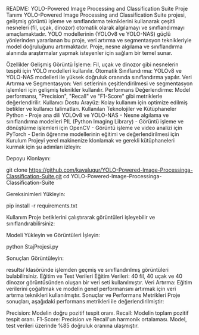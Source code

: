 README: YOLO-Powered Image Processing and Classification Suite
Proje Tanımı
YOLO-Powered Image Processing and Classification Suite projesi, gelişmiş görüntü işleme ve sınıflandırma tekniklerini kullanarak çeşitli nesneleri (fil, uçak, dinozor) otomatik olarak algılamayı ve sınıflandırmayı amaçlamaktadır. YOLO modellerinin (YOLOv8 ve YOLO-NAS) güçlü yönlerinden yararlanan bu proje, veri artırma ve segmentasyon teknikleriyle model doğruluğunu artırmaktadır. Proje, nesne algılama ve sınıflandırma alanında araştırmalar yapmak isteyenler için sağlam bir temel sunar.


Özellikler
Gelişmiş Görüntü İşleme: Fil, uçak ve dinozor gibi nesnelerin tespiti için YOLO modelleri kullanılır.
Otomatik Sınıflandırma: YOLOv8 ve YOLO-NAS modelleri ile yüksek doğruluk oranında sınıflandırma yapılır.
Veri Artırma ve Segmentasyon: Veri setlerinin çeşitlendirilmesi ve segmentasyon işlemleri için gelişmiş teknikler kullanılır.
Performans Değerlendirme: Model performansı, "Precision", "Recall" ve "F1-Score" gibi metriklerle değerlendirilir.
Kullanıcı Dostu Arayüz: Kolay kullanım için optimize edilmiş betikler ve kullanıcı talimatları.
Kullanılan Teknolojiler ve Kütüphaneler
Python - Proje ana dili
YOLOv8 ve YOLO-NAS - Nesne algılama ve sınıflandırma modelleri
PIL (Python Imaging Library) - Görüntü işleme ve dönüştürme işlemleri için
OpenCV - Görüntü işleme ve video analizi için
PyTorch - Derin öğrenme modellerinin eğitimi ve değerlendirilmesi için
Kurulum
Projeyi yerel makinenize klonlamak ve gerekli kütüphaneleri kurmak için şu adımları izleyin:

Depoyu Klonlayın:

git clone https://github.com/kavalugur/YOLO-Powered-Image-Processinga-Classification-Suite.git
cd YOLO-Powered-Image-Processinga-Classification-Suite

Gereksinimleri Yükleyin:

pip install -r requirements.txt

Kullanım
Proje betiklerini çalıştırarak görüntüleri işleyebilir ve sınıflandırabilirsiniz:

Modeli Yükleyin ve Görüntüleri İşleyin:

python StajProjesi.py

Sonuçları Görüntüleyin:

results/ klasöründe işlemden geçmiş ve sınıflandırılmış görüntüleri bulabilirsiniz.
Eğitim ve Test Verileri
Eğitim Verileri: 40 fil, 40 uçak ve 40 dinozor görüntüsünden oluşan bir veri seti kullanılmıştır.
Veri Artırma: Eğitim verilerini çoğaltmak ve modelin genel performansını artırmak için veri artırma teknikleri kullanılmıştır.
Sonuçlar ve Performans Metrikleri
Proje sonuçları, aşağıdaki performans metrikleri ile değerlendirilmiştir:

Precision: Modelin doğru pozitif tespit oranı.
Recall: Modelin toplam pozitif tespit oranı.
F1-Score: Precision ve Recall'un harmonik ortalaması.
Model, test verileri üzerinde %85 doğruluk oranına ulaşmıştır.
